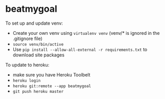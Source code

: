 beatmygoal
==========

To set up and update venv:
- Create your own venv using `virtualenv venv` (venv/* is ignored in the .gitignore file)
- `source venv/bin/active`
- Use `pip install --allow-all-external -r requirements.txt` to download site packages

To update to heroku:
- make sure you have Heroku Toolbelt
- `heroku login`
- `heroku git:remote --app beatmygoal`
- `git push heroku master`



